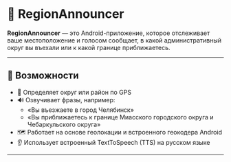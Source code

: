 # 📍 RegionAnnouncer

**RegionAnnouncer** — это Android-приложение, которое отслеживает ваше местоположение и голосом сообщает, в какой административный округ вы въехали или к какой границе приближаетесь.

---

## 🚀 Возможности

- 🎯 Определяет округ или район по GPS
- 🔊 Озвучивает фразы, например:
  - «Вы въезжаете в город Челябинск»
  - «Вы приближаетесь к границе Миасского городского округа и Чебаркульского округа»
- 🗺 Работает на основе геолокации и встроенного геокодера Android
- 👂 Использует встроенный TextToSpeech (TTS) на русском языке

---
